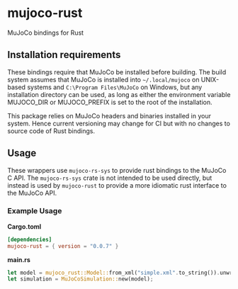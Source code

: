 # mujoco-rust

MuJoCo bindings for Rust

## Installation requirements

These bindings require that MuJoCo be installed before building. The build system assumes that MuJoCo is installed into `~/.local/mujoco` on UNIX-based systems and `C:\Program Files\MuJoCo` on Windows, but any installation directory can be used, as long as either the environment variable MUJOCO_DIR or MUJOCO_PREFIX is set to the root of the installation.

This package relies on MuJoCo headers and binaries installed in your system. Hence current versioning may change for CI but with no changes to source code of Rust bindings.

## Usage

These wrappers use `mujoco-rs-sys` to provide rust bindings to the MuJoCo C API. The `mujoco-rs-sys` crate is not intended to be used directly, but instead is used by `mujoco-rust` to provide a more idiomatic rust interface to the MuJoCo API.

### Example Usage

**Cargo.toml**

```toml
[dependencies]
mujoco-rust = { version = "0.0.7" }
```

**main.rs**

```rust
let model = mujoco_rust::Model::from_xml("simple.xml".to_string()).unwrap();
let simulation = MuJoCoSimulation::new(model);
```

